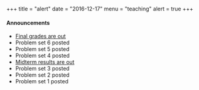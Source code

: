 +++
title = "alert"
date = "2016-12-17"
menu = "teaching"
alert = true
+++

#### Announcements
- [Final grades are out](../ase_final)
- Problem set 6 posted
- Problem set 5 posted
- Problem set 4 posted
- [Midterm results are out](../ase_midterm)
- Problem set 3 posted
- Problem set 2 posted
- Problem set 1 posted

